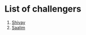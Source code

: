 # List of challengers
1. [Shivay](https://github.com/shivaylamba)
2. [Saalim](https://github.com/SxxAq)
